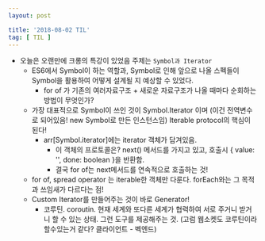 ```yaml
---
layout: post

title: '2018-08-02 TIL'
tag: [ TIL ]
---
```


* 오늘은 오랜만에 크롱의 특강이 있었음 주제는 `Symbol과 Iterator`
  * ES6에서 Symbol이 하는 역할과, Symbol로 인해 앞으로 나올 스펙들이 Symbol을 활용하여 어떻게 설계될 지 예상할 수 있었다.
    * for of 가 기존의 여러자료구조 + 새로운 자료구조가 나올 때마다 순회하는 방법이 무엇인가?
  * 가장 대표적으로 Symbol이 쓰인 것이 Symbol.Iterator 이며 (이건 전역변수로 되어있음! new Symbol로 만든 인스턴스임) Iterable protocol의 핵심이 된다!
    * arr[Symbol.iterator]에는 iterator 객체가 담겨있음.
      * 이 객체의 프로토콜은? next() 메서드를 가지고 있고, 호출시 { value: '', done: boolean }을 반환함.
      * 결국 for of는 next메서드를 연속적으로 호출하는 것!
  * for of, spread operator 는 iterable한 객체만 다룬다. forEach와는 그 목적과 쓰임새가 다르다는 점!
  * Custom Iterator를 만들어주는 것이 바로 Generator!
    * 코루틴. coroutin. 현재 세계와 또다른 세계가 협력하여 서로 주거니 받거니 할 수 있는 상태. 그런 도구를 제공해주는 것. (고럼 웹소켓도 코루틴이라 할수있는거 같다? 클라이언트 - 벡엔드)
